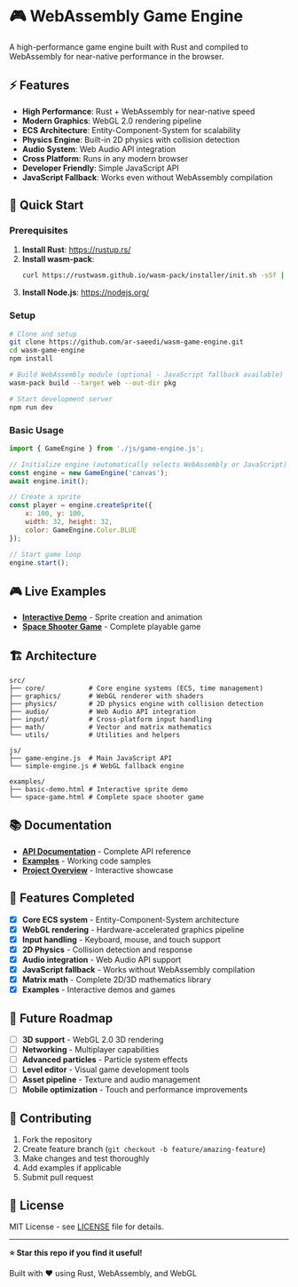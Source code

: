 # 🎮 WebAssembly Game Engine

A high-performance game engine built with Rust and compiled to WebAssembly for near-native performance in the browser.

## ⚡ Features

- **High Performance**: Rust + WebAssembly for near-native speed
- **Modern Graphics**: WebGL 2.0 rendering pipeline
- **ECS Architecture**: Entity-Component-System for scalability
- **Physics Engine**: Built-in 2D physics with collision detection
- **Audio System**: Web Audio API integration
- **Cross Platform**: Runs in any modern browser
- **Developer Friendly**: Simple JavaScript API
- **JavaScript Fallback**: Works even without WebAssembly compilation

## 🚀 Quick Start

### Prerequisites

1. **Install Rust**: https://rustup.rs/
2. **Install wasm-pack**: 
   ```bash
   curl https://rustwasm.github.io/wasm-pack/installer/init.sh -sSf | sh
   ```
3. **Install Node.js**: https://nodejs.org/

### Setup

```bash
# Clone and setup
git clone https://github.com/ar-saeedi/wasm-game-engine.git
cd wasm-game-engine
npm install

# Build WebAssembly module (optional - JavaScript fallback available)
wasm-pack build --target web --out-dir pkg

# Start development server
npm run dev
```

### Basic Usage

```javascript
import { GameEngine } from './js/game-engine.js';

// Initialize engine (automatically selects WebAssembly or JavaScript)
const engine = new GameEngine('canvas');
await engine.init();

// Create a sprite
const player = engine.createSprite({
    x: 100, y: 100,
    width: 32, height: 32,
    color: GameEngine.Color.BLUE
});

// Start game loop
engine.start();
```

## 🎮 Live Examples

- **[Interactive Demo](examples/basic-demo.html)** - Sprite creation and animation
- **[Space Shooter Game](examples/space-game.html)** - Complete playable game

## 🏗️ Architecture

```
src/
├── core/           # Core engine systems (ECS, time management)
├── graphics/       # WebGL renderer with shaders
├── physics/        # 2D physics engine with collision detection
├── audio/          # Web Audio API integration
├── input/          # Cross-platform input handling
├── math/           # Vector and matrix mathematics
└── utils/          # Utilities and helpers

js/
├── game-engine.js  # Main JavaScript API
└── simple-engine.js # WebGL fallback engine

examples/
├── basic-demo.html # Interactive sprite demo
└── space-game.html # Complete space shooter game
```

## 📚 Documentation

- **[API Documentation](docs/API.md)** - Complete API reference
- **[Examples](examples/)** - Working code samples
- **[Project Overview](index.html)** - Interactive showcase

## 🎯 Features Completed

- [x] **Core ECS system** - Entity-Component-System architecture
- [x] **WebGL rendering** - Hardware-accelerated graphics pipeline
- [x] **Input handling** - Keyboard, mouse, and touch support
- [x] **2D Physics** - Collision detection and response
- [x] **Audio integration** - Web Audio API support
- [x] **JavaScript fallback** - Works without WebAssembly compilation
- [x] **Matrix math** - Complete 2D/3D mathematics library
- [x] **Examples** - Interactive demos and games

## 🚀 Future Roadmap

- [ ] **3D support** - WebGL 2.0 3D rendering
- [ ] **Networking** - Multiplayer capabilities
- [ ] **Advanced particles** - Particle system effects
- [ ] **Level editor** - Visual game development tools
- [ ] **Asset pipeline** - Texture and audio management
- [ ] **Mobile optimization** - Touch and performance improvements

## 🤝 Contributing

1. Fork the repository
2. Create feature branch (`git checkout -b feature/amazing-feature`)
3. Make changes and test thoroughly
4. Add examples if applicable
5. Submit pull request

## 📄 License

MIT License - see [LICENSE](LICENSE) file for details.

---

**⭐ Star this repo if you find it useful!**

Built with ❤️ using Rust, WebAssembly, and WebGL
